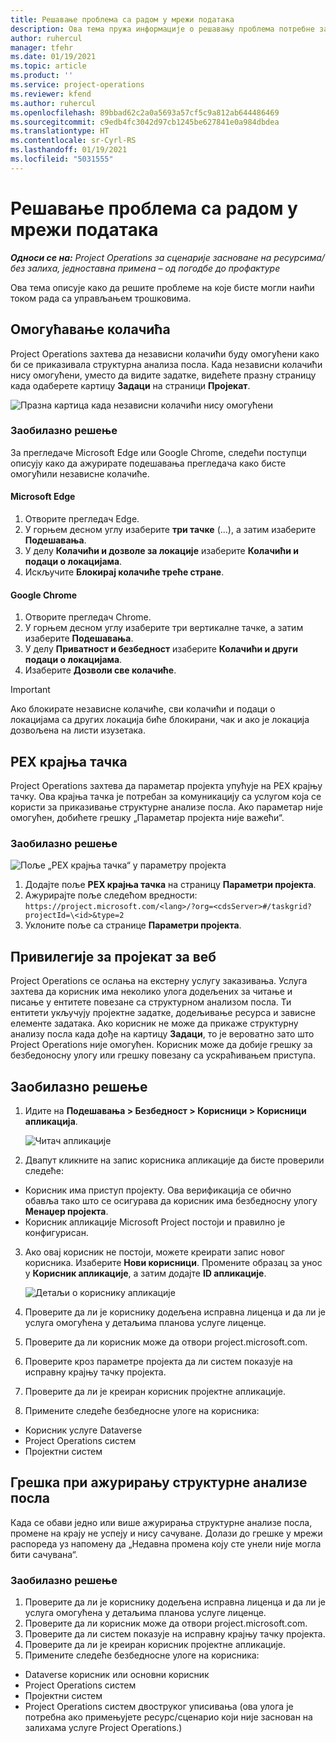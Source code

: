 ```yaml
---
title: Решавање проблема са радом у мрежи података
description: Ова тема пружа информације о решавању проблема потребне за рад у мрежи задатака.
author: ruhercul
manager: tfehr
ms.date: 01/19/2021
ms.topic: article
ms.product: ''
ms.service: project-operations
ms.reviewer: kfend
ms.author: ruhercul
ms.openlocfilehash: 89bbad62c2a0a5693a57cf5c9a812ab644486469
ms.sourcegitcommit: c9edb4fc3042d97cb1245be627841e0a984dbdea
ms.translationtype: HT
ms.contentlocale: sr-Cyrl-RS
ms.lasthandoff: 01/19/2021
ms.locfileid: "5031555"
---
```

# <a name="troubleshoot-working-in-the-task-grid"></a>Решавање проблема са радом у мрежи података 

_**Односи се на:** Project Operations за сценарије засноване на ресурсима/без залиха, једноставна примена – од погодбе до профактуре_

Ова тема описује како да решите проблеме на које бисте могли наићи током рада са управљањем трошковима.

## <a name="enable-cookies"></a>Омогућавање колачића

Project Operations захтева да независни колачићи буду омогућени како би се приказивала структурна анализа посла. Када независни колачићи нису омогућени, уместо да видите задатке, видећете празну страницу када одаберете картицу **Задаци** на страници **Пројекат**.

![Празна картица када независни колачићи нису омогућени](media/blankschedule.png)


### <a name="workaround"></a>Заобилазно решење
За прегледаче Microsoft Edge или Google Chrome, следећи поступци описују како да ажурирате подешавања прегледача како бисте омогућили независне колачиће.

#### <a name="microsoft-edge"></a>Microsoft Edge

1. Отворите прегледач Edge.
2. У горњем десном углу изаберите **три тачке** (...), а затим изаберите **Подешавања**.
3. У делу **Колачићи и дозволе за локације** изаберите **Колачићи и подаци о локацијама**.
4. Искључите **Блокирај колачиће треће стране**.

#### <a name="google-chrome"></a>Google Chrome

1. Отворите прегледач Chrome.
2. У горњем десном углу изаберите три вертикалне тачке, а затим изаберите **Подешавања**.
3. У делу **Приватност и безбедност** изаберите **Колачићи и други подаци о локацијама**.
4. Изаберите **Дозволи све колачиће**.

> [!IMPORTANT]
> Ако блокирате независне колачиће, сви колачићи и подаци о локацијама са других локација биће блокирани, чак и ако је локација дозвољена на листи изузетака.

## <a name="pex-endpoint"></a>PEX крајња тачка

Project Operations захтева да параметар пројекта упућује на PEX крајњу тачку. Ова крајња тачка је потребан за комуникацију са услугом која се користи за приказивање структурне анализе посла. Ако параметар није омогућен, добићете грешку „Параметар пројекта није важећи“. 

### <a name="workaround"></a>Заобилазно решење
 ![Поље „PEX крајња тачка“ у параметру пројекта](media/projectparameter.png)

1. Додајте поље **PEX крајња тачка** на страницу **Параметри пројекта**.
2. Ажурирајте поље следећом вредности: `https://project.microsoft.com/<lang>/?org=<cdsServer>#/taskgrid?projectId=\<id>&type=2`
3. Уклоните поље са странице **Параметри пројекта**.

## <a name="privileges-for-project-for-the-web"></a>Привилегије за пројекат за веб

Project Operations се ослања на екстерну услугу заказивања. Услуга захтева да корисник има неколико улога додељених за читање и писање у ентитете повезане са структурном анализом посла. Ти ентитети укључују пројектне задатке, додељивање ресурса и зависне елементе задатака. Ако корисник не може да прикаже структурну анализу посла када дође на картицу **Задаци**, то је вероватно зато што Project Operations није омогућен. Корисник може да добије грешку за безбедоносну улогу или грешку повезану са ускраћивањем приступа.


## <a name="workaround"></a>Заобилазно решење

1. Идите на **Подешавања > Безбедност > Корисници > Корисници апликација**.  

   ![Читач апликације](media/applicationuser.jpg)
   
2. Двапут кликните на запис корисника апликације да бисте проверили следеће:

 - Корисник има приступ пројекту. Ова верификација се обично обавља тако што се осигурава да корисник има безбедносну улогу **Менаџер пројекта**.
 - Корисник апликације Microsoft Project постоји и правилно је конфигурисан.
 
3. Ако овај корисник не постоји, можете креирати запис новог корисника. Изаберите **Нови корисници**. Промените образац за унос у **Корисник апликације**, а затим додајте **ID апликације**.

   ![Детаљи о кориснику апликације](media/applicationuserdetails.jpg)

4. Проверите да ли је кориснику додељена исправна лиценца и да ли је услуга омогућена у детаљима планова услуге лиценце.
5. Проверите да ли корисник може да отвори project.microsoft.com.
6. Проверите кроз параметре пројекта да ли систем показује на исправну крајњу тачку пројекта.
7. Проверите да ли је креиран корисник пројектне апликације.
8. Примените следеће безбедносне улоге на корисника:

  - Корисник услуге Dataverse
  - Project Operations систем
  - Пројектни систем

## <a name="error-when-updating-the-work-breakdown-structure"></a>Грешка при ажурирању структурне анализе посла

Када се обави једно или више ажурирања структурне анализе посла, промене на крају не успеју и нису сачуване. Долази до грешке у мрежи распореда уз напомену да „Недавна промена коју сте унели није могла бити сачувана“.

### <a name="workaround"></a>Заобилазно решење

1. Проверите да ли је кориснику додељена исправна лиценца и да ли је услуга омогућена у детаљима планова услуге лиценце.
2. Проверите да ли корисник може да отвори project.microsoft.com.
3. Проверите да ли систем показује на исправну крајњу тачку пројекта.
4. Проверите да ли је креиран корисник пројектне апликације.
5. Примените следеће безбедносне улоге на корисника:
  
  - Dataverse корисник или основни корисник
  - Project Operations систем
  - Пројектни систем
  - Project Operations систем двоструког уписивања (ова улога је потребна ако примењујете ресурс/сценарио који није заснован на залихама услуге Project Operations.)

